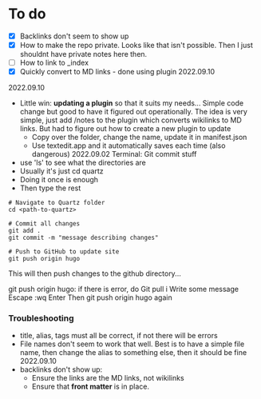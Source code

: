 # To do 
- [x] Backlinks don't seem to show up 
- [x] How to make the repo private. Looks like that isn't possible. Then I just shouldnt have private notes here then. 
- [ ] How to link to _index
- [x] Quickly convert to MD links - done using plugin 2022.09.10 

2022.09.10 
- Little win: **updating a plugin** so that it suits my needs... Simple code change but good to have it figured out operationally. The idea is very simple, just add /notes to the plugin which converts wikilinks to MD links. But had to figure out how to create a new plugin to update
	- Copy over the folder, change the name, update it in manifest.json
	- Use textedit.app and it automatically saves each time (also dangerous)
2022.09.02 
Terminal: Git commit stuff 
- use 'ls' to see what the directories are
- Usually it's just cd quartz
- Doing it once is enough 
- Then type the rest 

```shell
# Navigate to Quartz folder
cd <path-to-quartz>

# Commit all changes
git add .
git commit -m "message describing changes"

# Push to GitHub to update site
git push origin hugo
```

This will then push changes to the github directory...

git push origin hugo: if there is error, do 
Git pull
i
Write some message
Escape
:wq
Enter
Then git push origin hugo again


### Troubleshooting
- title, alias, tags must all be correct, if not there will be errors
- File names don't seem to work that well. Best is to have a simple file name, then change the alias to something else, then it should be fine 2022.09.10 
- backlinks don't show up: 
	- Ensure the links are the MD links, not wikilinks 
	- Ensure that **front matter** is in place. 